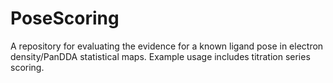 # PoseScoring
A repository for evaluating the evidence for a known ligand pose in electron density/PanDDA statistical maps. Example usage includes titration series scoring.
